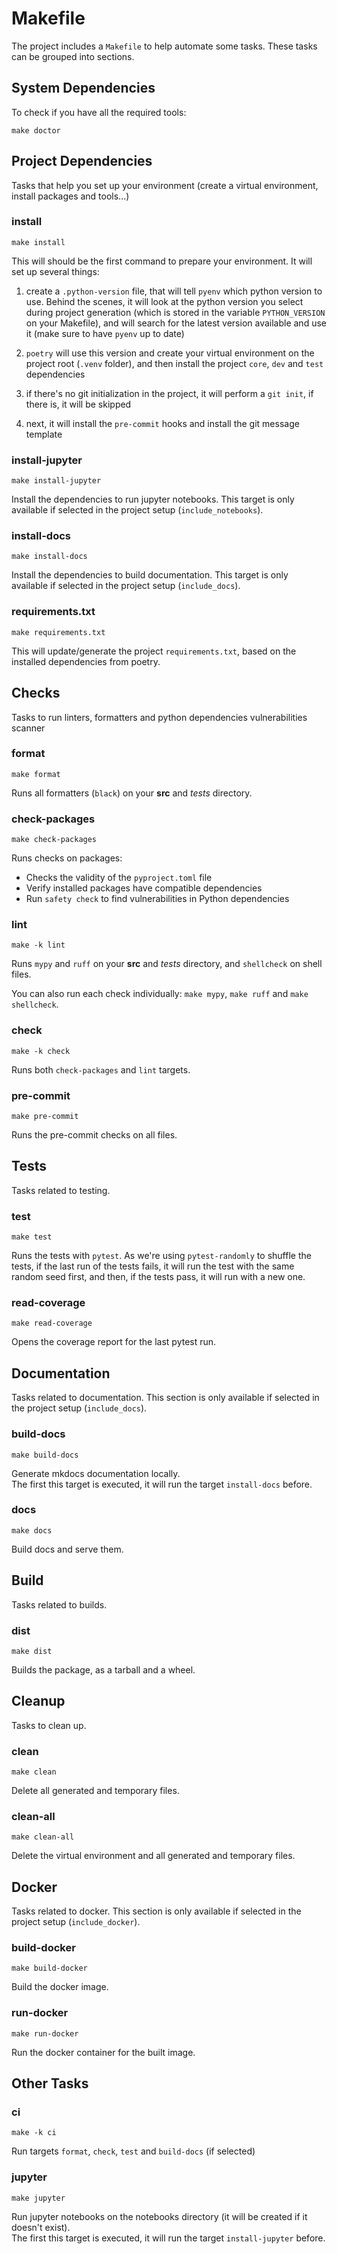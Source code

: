 # Makefile

The project includes a `Makefile` to help automate some tasks. These tasks can be grouped into sections.


## System Dependencies

To check if you have all the required tools:

```make
make doctor
```


## Project Dependencies

Tasks that help you set up your environment (create a virtual environment, install packages and tools...)

### install

```make
make install
```

This will should be the first command to prepare your environment. It will set up several things:

1. create a `.python-version` file, that will tell `pyenv` which python version to use. Behind the scenes, it will look
at the python version you select during project generation (which is stored in the variable `PYTHON_VERSION` on your
Makefile), and will search for the latest version available and use it (make sure to have `pyenv` up to date)

2. `poetry` will use this version and create your virtual environment on the project root (`.venv` folder), and then
install the project `core`, `dev` and `test` dependencies

3. if there's no git initialization in the project, it will perform a `git init`, if there is, it will be skipped

4. next, it will install the `pre-commit` hooks and install the git message template

### install-jupyter

```make
make install-jupyter
```

Install the dependencies to run jupyter notebooks. This target is only available if selected in the project setup
(`include_notebooks`).

### install-docs

```make
make install-docs
```

Install the dependencies to build documentation. This target is only available if selected in the project setup
(`include_docs`).

### requirements.txt

```make
make requirements.txt
```

This will update/generate the project `requirements.txt`, based on the installed dependencies from poetry.


## Checks

Tasks to run linters, formatters and python dependencies vulnerabilities scanner

### format

```make
make format
```

Runs all formatters (`black`) on your **src** and *tests* directory.

### check-packages

```make
make check-packages
```

Runs checks on packages:
- Checks the validity of the `pyproject.toml` file
- Verify installed packages have compatible dependencies
- Run `safety check` to find vulnerabilities in Python dependencies

### lint

```make
make -k lint
```

Runs `mypy` and `ruff` on your **src** and *tests* directory, and `shellcheck` on shell files.

You can also run each check individually: `make mypy`, `make ruff` and `make shellcheck`.

### check

```make
make -k check
```

Runs both `check-packages` and `lint` targets.

### pre-commit

```make
make pre-commit
```

Runs the pre-commit checks on all files.


## Tests

Tasks related to testing.

### test

```make
make test
```

Runs the tests with `pytest`. As we're using `pytest-randomly` to shuffle the tests, if the last run of the tests fails,
it will run the test with the same random seed first, and then, if the tests pass, it will run with a new one.

### read-coverage

```make
make read-coverage
```

Opens the coverage report for the last pytest run.


## Documentation

Tasks related to documentation. This section is only available if selected in the project setup (`include_docs`).

### build-docs

```make
make build-docs
```

Generate mkdocs documentation locally.  
The first this target is executed, it will run the target `install-docs` before.

### docs

```make
make docs
```

Build docs and serve them.


## Build

Tasks related to builds.

### dist

```make
make dist
```

Builds the package, as a tarball and a wheel.


## Cleanup

Tasks to clean up.

### clean

```make
make clean
```

Delete all generated and temporary files.

### clean-all

```make
make clean-all
```

Delete the virtual environment and all generated and temporary files.


## Docker

Tasks related to docker. This section is only available if selected in the project setup (`include_docker`).

### build-docker

```make
make build-docker
```

Build the docker image.

### run-docker

```make
make run-docker
```

Run the docker container for the built image.


## Other Tasks

### ci

```make
make -k ci
```

Run targets `format`, `check`, `test` and `build-docs` (if selected)

### jupyter

```make
make jupyter
```

Run jupyter notebooks on the notebooks directory (it will be created if it doesn't exist).  
The first this target is executed, it will run the target `install-jupyter` before.
